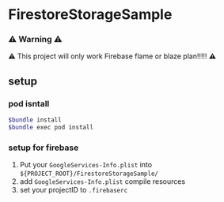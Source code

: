 # FirestoreStorageSample

### :warning: Warning :warning:
:warning: This project will only work Firebase flame or blaze plan!!!!! :warning:

## setup

### pod isntall

```sh
$bundle install
$bundle exec pod install
```

### setup for firebase
1. Put your `GoogleServices-Info.plist` into `${PROJECT_ROOT}/FirestoreStorageSample/`
2. add `GoogleServices-Info.plist` compile resources
3. set your projectID to `.firebaserc`

